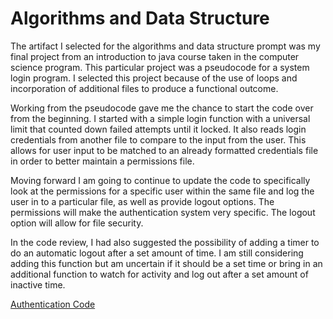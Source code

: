# Algorithms and Data Structure

The artifact I selected for the algorithms and data structure prompt was my final project from an introduction to java course taken in the computer science program. This particular project was a pseudocode for a system login program. I selected this project because of the use of loops and incorporation of additional files to produce a functional outcome.

Working from the pseudocode gave me the chance to start the code over from the beginning. I started with a simple login function with a universal limit that counted down failed attempts until it locked. It also reads login credentials from another file to compare to the input from the user. This allows for user input to be matched to an already formatted credentials file in order to better maintain a permissions file.

Moving forward I am going to continue to update the code to specifically look at the permissions for a specific user within the same file and log the user in to a particular file, as well as provide logout options. The permissions will make the authentication system very specific. The logout option will allow for file security. 

In the code review, I had also suggested the possibility of adding a timer to do an automatic logout after a set amount of time. I am still considering adding this function but am uncertain if it should be a set time or bring in an additional function to watch for activity and log out after a set amount of inactive time.

[Authentication Code](https://github.com/EBrooks77/EBrooks77.github.io/blob/main/ErinBrooks_CS499_AlgorithmsDataStructure/ErinBrooks_CS499_AuthenticationCode.java)
